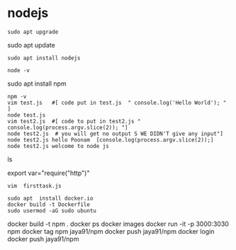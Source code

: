 # nodejs
```
sudo apt upgrade
```
sudo apt update
```
sudo apt install nodejs
```
```
node -v
```
 sudo apt install npm
```
npm -v
vim test.js   #[ code put in test.js  " console.log('Hello World'); "  ]
node test.js
vim test2.js  #[ code to put in test2.js "  console.log(process.argv.slice(2)); "]
node test2.js  # you will get no output S WE DIDN'T give any input"]
node test2.js hello Poonam  [console.log(process.argv.slice(2));]
node test2.js welcome to node js
```
  ls
  
   export var="require("http")"

    vim  firsttask.js
```
sudo apt  install docker.io 
docker build -t Dockerfile
sudo usermod -aG sudo ubuntu
``` 
docker build -t npm .
docker ps
docker images
docker run -it  -p 3000:3030 npm 
docker tag npm jaya91/npm
docker push  jaya91/npm
docker login
docker push  jaya91/npm
```
